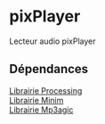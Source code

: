 # pixPlayer
Lecteur audio pixPlayer

## Dépendances
[Librairie Processing](https://processing.org/) <br />
[Librairie Minim](http://code.compartmental.net/tools/minim/) <br />
[Librairie Mp3agic](https://github.com/mpatric/mp3agic) <br />